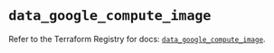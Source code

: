 # `data_google_compute_image`

Refer to the Terraform Registry for docs: [`data_google_compute_image`](https://registry.terraform.io/providers/hashicorp/google/6.50.0/docs/data-sources/compute_image).

